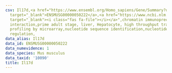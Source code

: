 ```yaml
---
csv: Il17d,<a href="https://www.ensembl.org/Homo_sapiens/Gene/Summary?db=core;g=ENSMUSG00000050222"
  target="_blank">ENSMUSG00000050222</a>,<a href="https://www.ncbi.nlm.nih.gov/pubmed/23834426"
  target="_blank"><i class="fas fa-file"></i></a>",chromatin immunoprecipitation assay,direct
  interaction,prime adult stage, liver, Hepatocyte, high throughput transcription
  profiling by microarray,nucleotide sequence identification,nucleotide sequence identification,transcriptional
  regulation,
data_alias: Il17d
data_id: ENSMUSG00000050222
data_numevidence: 1
data_species: Mus musculus
data_taxid: '10090'
title: Il17d
---
```

